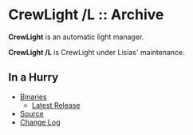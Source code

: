 # CrewLight /L :: Archive

**CrewLight** is an automatic light manager.

**CrewLight /L** is CrewLight under Lisias' maintenance.


## In a Hurry

* [Binaries](./Archive)
    * [Latest Release](https://github.com/net-lisias-kspu/CrewLight/releases)
* [Source](https://github.com/net-lisias-kspu/CrewLight)
* [Change Log](./CHANGE_LOG.md)
